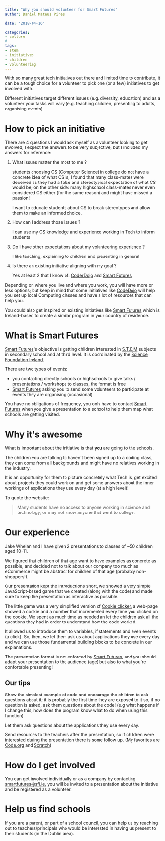 ```yaml
---
title: "Why you should volunteer for Smart Futures"
author: Daniel Mateus Pires

date: '2018-04-16'

categories:
- culture
#
tags:
- stem
- initiatives
- children
- volunteering
---
```


With so many great tech initiatives out there and limited time to contribute, it can be a tough choice for a volunteer to pick one (or a few) initiatives to get involved with.

Different initiatives target different issues (e.g. diversity, education) and as a volunteer your tasks will vary (e.g. teaching children, presenting to adults, organising events).

# How to pick an initiative 

There are 4 questions I would ask myself as a volunteer looking to get involved; I expect the answers to be very subjective, but I included my answers for reference:
  1. What issues matter the most to me ?
        
        students choosing CS (Computer Science) in college do not have a concrete idea of what CS is, I found that many class-mates were deceived as they had a false and stereotypical expectation of what CS would be; on the other side: many highschool class-mates never even considered CS either (for the same reason) and might have missed a passion!
        
        I want to educate students about CS to break stereotypes and allow them to make an informed choice.
        
  
  2. How can I address those issues ?
        
        I can use my CS knowledge and experience working in Tech to inform students
  
  3. Do I have other expectations about my volunteering experience ?
  
        I like teaching, explaining to children and presenting in general
        
  4. Is there an existing initiative aligning with my goal ?
        
        Yes at least 2 that I know of: [CoderDojo](https://coderdojo.com/) and [Smart Futures](http://www.smartfutures.ie/)
        
Depending on where you live and where you work, you will have more or less options; but keep in mind that some initiatives like [CodeDojo](https://coderdojo.com/) will help you set up local Computing classes and have a lot of resources that can help you.

You could also get inspired on existing initiatives like [Smart Futures](http://www.smartfutures.ie/) which is Ireland-based to create a similar program in your country of residence.



# What is Smart Futures

[Smart Futures](http://www.smartfutures.ie/)'s objective is getting children interested in [S.T.E.M](https://en.wikipedia.org/wiki/Science,_technology,_engineering,_and_mathematics) subjects in secondary school and at third level.
It is coordinated by the [Science Foundation Ireland](http://www.sfi.ie/).

There are two types of events:
  - you contacting directly schools or highschools to give talks / presentations / workshops to classes, the format is free
  - [Smart Futures](http://www.smartfutures.ie/) asking you to send some volunteers to participate at events they are organising (occasional)

You have no obligations of frequency, you only have to contact [Smart Futures](http://www.smartfutures.ie/) when you give a presentation to a school to help them map what schools are getting visited.

# Why it's awesome

What is important about the initiative is that **you** are going to the schools.

The children you are talking to haven't been signed up to a coding class, they can come from all backgrounds and might have no relatives working in the industry.

It is an opportunity for them to picture concretely what Tech is, get excited about projects they could work on and get some answers about the inner workings of applications they use every day (at a high level)!

To quote the website:

>Many students have no access to anyone working in science and technology, or may not know anyone that went to college.

# Our experience

[Jake Whelan](https://ie.linkedin.com/in/jakewhelan) and I have given 2 presentations to classes of ~50 children aged 10-11.

We figured that children of that age want to have examples as concrete as possible, and decided not to talk about our company too much as eCommerce might be abstract for children of that age (probably non-shoppers!).

Our presentation kept the introductions short, we showed a very simple JavaScript-based game that we created (along with the code) and made sure to keep the presentation as interactive as possible.

The little game was a very simplified version of [Cookie clicker](orteil.dashnet.org/cookieclicker/), a web-page showed a cookie and a number that incremented every time you clicked on the cookie. We spent as much time as needed an let the children ask all the questions they had in order to understand how the code worked.

It allowed us to introduce them to variables, if statements and even events (a click). So, then, we let them ask us about applications they use every day and we can use those fundamental building blocks to be concrete in our explanations.

The presentation format is not enforced by [Smart Futures](http://www.smartfutures.ie/), and you should adapt your presentation to the audience (age) but also to what you're confortable presenting!

## Our tips

Show the simplest example of code and encourage the children to ask questions about it; it is probably the first time they are exposed to it so, if no question is asked, ask them questions about the code! (e.g what happens if I change this, how does the program know what to do when using this function)

Let them ask questions about the applications they use every day.

Send resources to the teachers after the presentation, so if children were interested during the presentation there is some follow up. (My favorites are [Code.org](https://code.org/) and [Scratch](https://scratch.mit.edu/))

# How do I get involved

You can get involved individually or as a company by contacting [smartfutures@sfi.ie](smartfutures@sfi.ie), you will be invited to a presentation about the initiative and be registered as a volunteer.

# Help us find schools

If you are a parent, or part of a school council, you can help us by reaching out to teachers/principals who would be interested in having us present to their students (in the Dublin area).